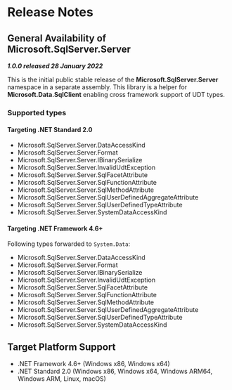 # Release Notes

## General Availability of Microsoft.SqlServer.Server

_**1.0.0 released 28 January 2022**_

This is the initial public stable release of the **Microsoft.SqlServer.Server** namespace in a separate assembly. This library is a helper for **Microsoft.Data.SqlClient** enabling cross framework support of UDT types.

### Supported types

#### Targeting .NET Standard 2.0

- Microsoft.SqlServer.Server.DataAccessKind
- Microsoft.SqlServer.Server.Format
- Microsoft.SqlServer.Server.IBinarySerialize
- Microsoft.SqlServer.Server.InvalidUdtException
- Microsoft.SqlServer.Server.SqlFacetAttribute
- Microsoft.SqlServer.Server.SqlFunctionAttribute
- Microsoft.SqlServer.Server.SqlMethodAttribute
- Microsoft.SqlServer.Server.SqlUserDefinedAggregateAttribute
- Microsoft.SqlServer.Server.SqlUserDefinedTypeAttribute
- Microsoft.SqlServer.Server.SystemDataAccessKind

#### Targeting .NET Framework 4.6+

Following types forwarded to `System.Data`:

- Microsoft.SqlServer.Server.DataAccessKind
- Microsoft.SqlServer.Server.Format
- Microsoft.SqlServer.Server.IBinarySerialize
- Microsoft.SqlServer.Server.InvalidUdtException
- Microsoft.SqlServer.Server.SqlFacetAttribute
- Microsoft.SqlServer.Server.SqlFunctionAttribute
- Microsoft.SqlServer.Server.SqlMethodAttribute
- Microsoft.SqlServer.Server.SqlUserDefinedAggregateAttribute
- Microsoft.SqlServer.Server.SqlUserDefinedTypeAttribute
- Microsoft.SqlServer.Server.SystemDataAccessKind

## Target Platform Support

- .NET Framework 4.6+ (Windows x86, Windows x64)
- .NET Standard 2.0 (Windows x86, Windows x64, Windows ARM64, Windows ARM, Linux, macOS)
